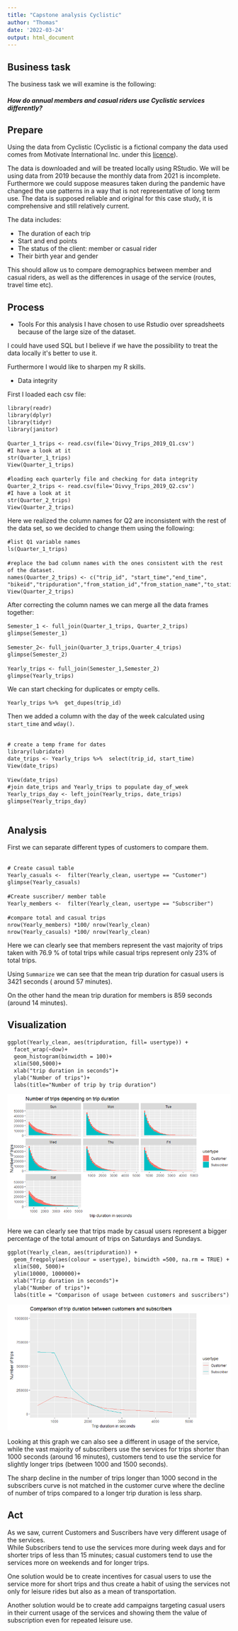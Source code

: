 ```yaml
---
title: "Capstone analysis Cyclistic"
author: "Thomas"
date: '2022-03-24'
output: html_document
---
```



## Business task 


The business task we will examine is the following:

##### *How do annual members and casual riders use Cyclistic services differently?*

## Prepare

Using the data from Cyclistic (Cyclistic is a fictional company the data used comes from Motivate International Inc. under this [licence](https://ride.divvybikes.com/data-license-agreement)).

The data is downloaded and will be treated locally using RStudio.
We will be using data from 2019 because the monthly data from 2021 is incomplete. Furthermore we could suppose measures taken during the pandemic have changed the use patterns in a way that is not representative of long term use. The data is supposed reliable and original for this case study, it is comprehensive and still relatively current.

The data includes:  

 * The duration of each trip  
 * Start and end points  
 * The status of the client: member or casual rider  
 * Their birth year and gender  

This should allow us to compare demographics between member and casual riders, as well as the differences in usage of the service (routes, travel time etc).

## Process

* Tools
For this analysis I have chosen to use Rstudio over spreadsheets because of the large size of the dataset.

I could have used SQL but I believe if we have the possibility to treat the data locally it's better to use it.

Furthermore I would like to sharpen my R skills.

* Data integrity 

First I loaded each csv file:


``` {r, eval=F, echo=T}
library(readr)
library(dplyr)
library(tidyr)
library(janitor)

Quarter_1_trips <- read.csv(file='Divvy_Trips_2019_Q1.csv')
#I have a look at it
str(Quarter_1_trips)
View(Quarter_1_trips)

#loading each quarterly file and checking for data integrity
Quarter_2_trips <- read.csv(file='Divvy_Trips_2019_Q2.csv')
#I have a look at it
str(Quarter_2_trips)
View(Quarter_2_trips)
```  

Here we realized the column names for Q2 are inconsistent with the rest of the data set, so we decided to change them using the following:
```{r, eval=FALSE, echo=TRUE}
#list Q1 variable names
ls(Quarter_1_trips)

#replace the bad column names with the ones consistent with the rest of the dataset.
names(Quarter_2_trips) <- c("trip_id", "start_time","end_time", "bikeid","tripduration","from_station_id","from_station_name","to_station_id","to_station_name","usertype","gender","birthyear")
View(Quarter_2_trips)
```

After correcting the column names we can merge all the data frames together:
```{r, eval=F, echo= T}
Semester_1 <- full_join(Quarter_1_trips, Quarter_2_trips)
glimpse(Semester_1)

Semester_2<- full_join(Quarter_3_trips,Quarter_4_trips)
glimpse(Semester_2)
 
Yearly_trips <- full_join(Semester_1,Semester_2)
glimpse(Yearly_trips)
```
We can start checking for duplicates or empty cells.
```{r, eval= F, echo=TRUE}
Yearly_trips %>%  get_dupes(trip_id)
```

Then we added a column with the day of the week calculated using `start_time` and `wday()`.  

```{r, eval= F, echo=TRUE}

# create a temp frame for dates
library(lubridate)
date_trips <- Yearly_trips %>%  select(trip_id, start_time)
View(date_trips)

View(date_trips)
#join date_trips and Yearly_trips to populate day_of_week
Yearly_trips_day <- left_join(Yearly_trips, date_trips)
glimpse(Yearly_trips_day)


```

## Analysis 

First we can separate different types of customers to compare them.    

```{r, eval= F, echo=TRUE}

# Create casual table 
Yearly_casuals <-  filter(Yearly_clean, usertype == "Customer")
glimpse(Yearly_casuals)

#Create suscriber/ member table
Yearly_members <-  filter(Yearly_clean, usertype == "Subscriber")

#compare total and casual trips
nrow(Yearly_members) *100/ nrow(Yearly_clean)
nrow(Yearly_casuals) *100/ nrow(Yearly_clean)

```  
Here we can clearly see that members represent the vast majority of trips taken with 76.9 % of total trips while casual trips represent only 23% of total trips.

Using ```Summarize``` we can see that the mean trip duration for casual users is 3421 seconds ( around 57 minutes). 

On the other hand the mean trip duration for members is 859 seconds (around 14 minutes).

## Visualization

```{r, eval= F, echo=TRUE}
ggplot(Yearly_clean, aes(tripduration, fill= usertype)) + 
  facet_wrap(~dow)+
  geom_histogram(binwidth = 100)+
  xlim(500,5000)+
  xlab("trip duration in seconds")+
  ylab("Number of trips")+
  labs(title="Number of trip by trip duration")
```  
![](Number_trips_duration_dow.png)  


Here we can clearly see that trips made by casual users represent a bigger percentage of the total amount of trips on Saturdays and Sundays. 
```{r, eval= F, echo=TRUE}
ggplot(Yearly_clean, aes(tripduration)) + 
  geom_freqpoly(aes(colour = usertype), binwidth =500, na.rm = TRUE) +
  xlim(500, 5000)+
  ylim(10000, 1000000)+
  xlab("Trip duration in seconds")+
  ylab("Number of trips")+
  labs(title = "Comparison of usage between customers and suscribers")
```  
![](Comparsion_trip_cust.png)  

Looking at this graph we can also see a different in usage of the service, while the vast majority of subscribers use the services for trips shorter than 1000 seconds (around 16 minutes), customers tend to use the service for slightly longer trips (between 1000 and 1500 seconds).  

The sharp decline in the number of trips longer than 1000 second in the subscribers curve is not matched in the customer curve where the decline of number of trips compared to a longer trip duration is less sharp.

## Act

As we saw, current Customers and Suscribers have very different usage of the services.  
While Subscribers tend to use the services more during week days and for shorter trips of less than 15 minutes; casual customers tend to use the services more on weekends and for longer trips. 

One solution would be to create incentives for casual users to use the service more for short trips and thus create a habit of using the services not only for leisure rides but also as a mean of transportation.

Another solution would be to create add campaigns targeting casual users in their current usage of the services and showing them the value of subscription even for repeated leisure use.




